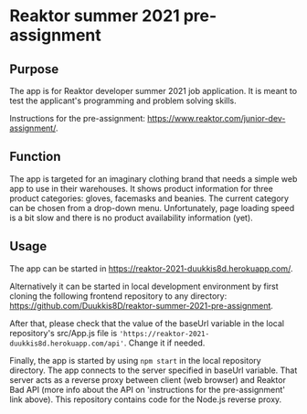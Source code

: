 # Reaktor summer 2021 pre-assignment

## Purpose

The app is for Reaktor developer summer 2021 job application. It is meant to test the applicant's programming and problem solving skills.

Instructions for the pre-assignment: https://www.reaktor.com/junior-dev-assignment/.

## Function

The app is targeted for an imaginary clothing brand that needs a simple web app to use in their warehouses. It shows product information for three product categories: gloves, facemasks and beanies. The current category can be chosen from a drop-down menu. Unfortunately, page loading speed is a bit slow and there is no product availability information (yet).

## Usage

The app can be started in https://reaktor-2021-duukkis8d.herokuapp.com/.

Alternatively it can be started in local development environment by first cloning the following frontend repository to any directory: https://github.com/Duukkis8D/reaktor-summer-2021-pre-assignment.

After that, please check that the value of the baseUrl variable in the local repository's src/App.js file is `'https://reaktor-2021-duukkis8d.herokuapp.com/api'`. Change it if needed.

Finally, the app is started by using `npm start` in the local repository directory. The app connects to the server specified in baseUrl variable. That server acts as a reverse proxy between client (web browser) and Reaktor Bad API (more info about the API on 'instructions for the pre-assignment' link above). This repository contains code for the Node.js reverse proxy.
